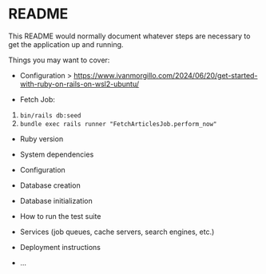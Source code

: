 # README

This README would normally document whatever steps are necessary to get the
application up and running.

Things you may want to cover:

-   Configuration > https://www.ivanmorgillo.com/2024/06/20/get-started-with-ruby-on-rails-on-wsl2-ubuntu/

-   Fetch Job:

1. `bin/rails db:seed`
2. `bundle exec rails runner "FetchArticlesJob.perform_now"`

-   Ruby version

-   System dependencies

-   Configuration

-   Database creation

-   Database initialization

-   How to run the test suite

-   Services (job queues, cache servers, search engines, etc.)

-   Deployment instructions

-   ...
